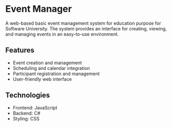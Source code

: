 # Event Manager

A web-based basic event management system for education purpose for Software University. 
The system provides an interface for creating, viewing, and managing events in an easy-to-use environment.

## Features

- Event creation and management
- Scheduling and calendar integration
- Participant registration and management
- User-friendly web interface

## Technologies

- Frontend: JavaScript
- Backend: C#
- Styling: CSS
